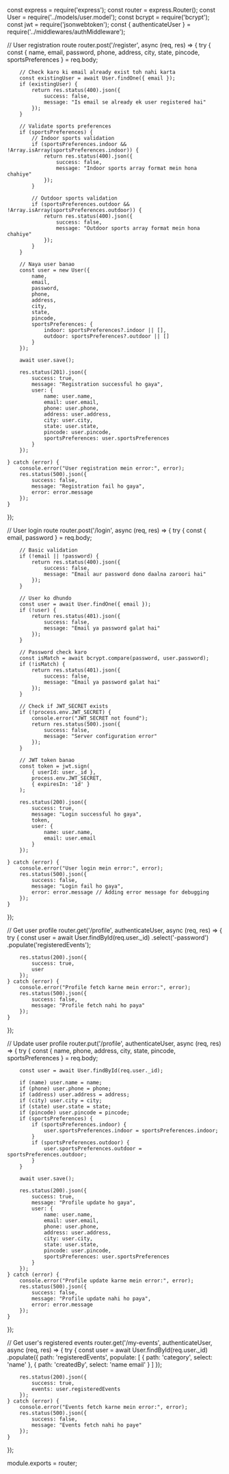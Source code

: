 const express = require('express');
const router = express.Router();
const User = require('../models/user.model');
const bcrypt = require('bcrypt');
const jwt = require('jsonwebtoken');
const { authenticateUser } = require('../middlewares/authMiddleware');

// User registration route
router.post('/register', async (req, res) => {
    try {
        const { 
            name, 
            email, 
            password, 
            phone, 
            address, 
            city, 
            state, 
            pincode,
            sportsPreferences 
        } = req.body;

        // Check karo ki email already exist toh nahi karta
        const existingUser = await User.findOne({ email });
        if (existingUser) {
            return res.status(400).json({
                success: false,
                message: "Is email se already ek user registered hai"
            });
        }

        // Validate sports preferences
        if (sportsPreferences) {
            // Indoor sports validation
            if (sportsPreferences.indoor && !Array.isArray(sportsPreferences.indoor)) {
                return res.status(400).json({
                    success: false,
                    message: "Indoor sports array format mein hona chahiye"
                });
            }

            // Outdoor sports validation
            if (sportsPreferences.outdoor && !Array.isArray(sportsPreferences.outdoor)) {
                return res.status(400).json({
                    success: false,
                    message: "Outdoor sports array format mein hona chahiye"
                });
            }
        }

        // Naya user banao
        const user = new User({
            name,
            email,
            password,
            phone,
            address,
            city,
            state,
            pincode,
            sportsPreferences: {
                indoor: sportsPreferences?.indoor || [],
                outdoor: sportsPreferences?.outdoor || []
            }
        });

        await user.save();

        res.status(201).json({
            success: true,
            message: "Registration successful ho gaya",
            user: {
                name: user.name,
                email: user.email,
                phone: user.phone,
                address: user.address,
                city: user.city,
                state: user.state,
                pincode: user.pincode,
                sportsPreferences: user.sportsPreferences
            }
        });

    } catch (error) {
        console.error("User registration mein error:", error);
        res.status(500).json({
            success: false,
            message: "Registration fail ho gaya",
            error: error.message
        });
    }
});

// User login route
router.post('/login', async (req, res) => {
    try {
        const { email, password } = req.body;

        // Basic validation
        if (!email || !password) {
            return res.status(400).json({
                success: false,
                message: "Email aur password dono daalna zaroori hai"
            });
        }

        // User ko dhundo
        const user = await User.findOne({ email });
        if (!user) {
            return res.status(401).json({
                success: false,
                message: "Email ya password galat hai"
            });
        }

        // Password check karo
        const isMatch = await bcrypt.compare(password, user.password);
        if (!isMatch) {
            return res.status(401).json({
                success: false,
                message: "Email ya password galat hai"
            });
        }

        // Check if JWT_SECRET exists
        if (!process.env.JWT_SECRET) {
            console.error("JWT_SECRET not found");
            return res.status(500).json({
                success: false,
                message: "Server configuration error"
            });
        }

        // JWT token banao
        const token = jwt.sign(
            { userId: user._id },
            process.env.JWT_SECRET,
            { expiresIn: '1d' }
        );

        res.status(200).json({
            success: true,
            message: "Login successful ho gaya",
            token,
            user: {
                name: user.name,
                email: user.email
            }
        });

    } catch (error) {
        console.error("User login mein error:", error);
        res.status(500).json({
            success: false,
            message: "Login fail ho gaya",
            error: error.message // Adding error message for debugging
        });
    }
});

// Get user profile
router.get('/profile', authenticateUser, async (req, res) => {
    try {
        const user = await User.findById(req.user._id)
            .select('-password')
            .populate('registeredEvents');

        res.status(200).json({
            success: true,
            user
        });
    } catch (error) {
        console.error("Profile fetch karne mein error:", error);
        res.status(500).json({
            success: false,
            message: "Profile fetch nahi ho paya"
        });
    }
});

// Update user profile
router.put('/profile', authenticateUser, async (req, res) => {
    try {
        const { 
            name, 
            phone, 
            address, 
            city, 
            state, 
            pincode,
            sportsPreferences 
        } = req.body;

        const user = await User.findById(req.user._id);
        
        if (name) user.name = name;
        if (phone) user.phone = phone;
        if (address) user.address = address;
        if (city) user.city = city;
        if (state) user.state = state;
        if (pincode) user.pincode = pincode;
        if (sportsPreferences) {
            if (sportsPreferences.indoor) {
                user.sportsPreferences.indoor = sportsPreferences.indoor;
            }
            if (sportsPreferences.outdoor) {
                user.sportsPreferences.outdoor = sportsPreferences.outdoor;
            }
        }

        await user.save();

        res.status(200).json({
            success: true,
            message: "Profile update ho gaya",
            user: {
                name: user.name,
                email: user.email,
                phone: user.phone,
                address: user.address,
                city: user.city,
                state: user.state,
                pincode: user.pincode,
                sportsPreferences: user.sportsPreferences
            }
        });
    } catch (error) {
        console.error("Profile update karne mein error:", error);
        res.status(500).json({
            success: false,
            message: "Profile update nahi ho paya",
            error: error.message
        });
    }
});

// Get user's registered events
router.get('/my-events', authenticateUser, async (req, res) => {
    try {
        const user = await User.findById(req.user._id)
            .populate({
                path: 'registeredEvents',
                populate: [
                    { path: 'category', select: 'name' },
                    { path: 'createdBy', select: 'name email' }
                ]
            });

        res.status(200).json({
            success: true,
            events: user.registeredEvents
        });
    } catch (error) {
        console.error("Events fetch karne mein error:", error);
        res.status(500).json({
            success: false,
            message: "Events fetch nahi ho paye"
        });
    }
});

module.exports = router;
